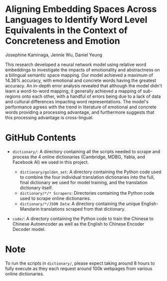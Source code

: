 # Aligning Embedding Spaces Across Languages to Identify Word Level Equivalents in the Context of Concreteness and Emotion
Josephine Kaminaga, Jennie Wu, Daniel Yeung

This research developed a neural network model using relative word embeddings to investigate the impacts of emotionality and abstractness on a bilingual semantic space mapping. Our model achieved a maximum of 14.36% accuracy, with emotional and concrete words having the greatest accuracy. An in-depth error analysis revealed that although the model didn't learn a word-to-word mapping, it generally achieved a mapping of sub-regions onto each other, with a handful of errors being due to a lack of data and cultural differences impacting word representations. The model's performance agrees with the trend in literature of emotional and concrete words providing a processing advantage, and furthermore suggests that this processing advantage is cross-lingual.

# GitHub Contents

- `dictionary/`: A directory containing all the scripts needed to scrape and process the 4 online dictionaries (Cambridge, MDBG, Yabla, and Facebook AI) we used in this project.

    - `dictionary/golden_set`: A directory containing the Python code used to combine the four individual translation dictionaries into the full, final dictionary we used for model training, and the translation dictionary itself.
    - `dictionary/*/* Scrapers`: Directories containing the Python code used to scrape online dictionaries.
    - `dictionary/*/JSON Data`: A directory containing the unique English-Mandarin translations scraped from that dictionary. 

- `code/`: A directory containing the Python code to train the Chinese to Chinese Autoencoder as well as the English to Chinese Encoder Decoder model.
   

# Note
To run the scripts in `dictionary/`, please expect taking around 8 hours to fully execute as they each request around 100k webpages from various online dictionaries.
